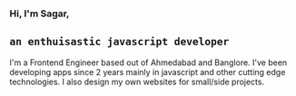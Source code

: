 
### Hi, I'm Sagar, 
`an enthuisastic javascript developer`
---
I'm a Frontend Engineer based out of Ahmedabad and Banglore. I've been developing apps since 2 years mainly in javascript and other cutting edge technologies. I also design my own websites for small/side projects.
